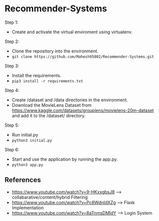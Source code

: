 # Recommender-Systems

Step 1: 
- Create and activate the virtual enviroment using virtualenv.
  
Step 2:
- Clone the repository into the environment.
- ```git clone https://github.com/Mahesh95802/Recommender-Systems.git```
  
Step 3:
- Install the requirements.
- ```pip3 install -r requirements.txt```

Step 4:
- Create /dataset and /data directories in the environment.
- Download the MovieLens Dataset from https://www.kaggle.com/datasets/grouplens/movielens-20m-dataset and add it to the /dataset/ directory.

Step 5:
- Run initial.py
- ```python3 initial.py```
  
Step 6:
- Start and use the application by running the app.py.
- ```python3 app.py```

## References
- https://www.youtube.com/watch?v=9-HKxxgbsJ8 --> collabarative/content/hybrid Filtering
- https://www.youtube.com/watch?v=Pc8WdnIdXZg --> Flask Implementation
- https://www.youtube.com/watch?v=8aTnmsDMldY --> Login System
